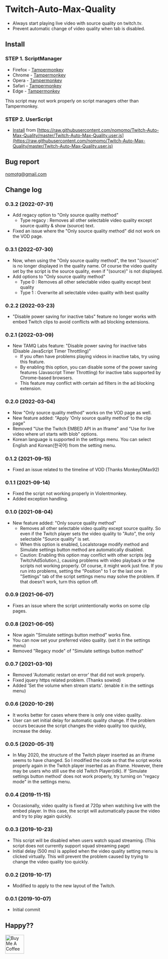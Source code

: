 # Twitch-Auto-Max-Quality

<!--
[![ko](https://img.shields.io/badge/lang-ko--kr-green.svg)](https://github.com/nomomo/Twitch-Auto-Max-Quality/blob/master/README.ko.md)
[![en](https://img.shields.io/badge/lang-en-red.svg)](https://github.com/nomomo/Twitch-Auto-Max-Quality/blob/master/README.md)
-->

- Always start playing live video with source quality on twitch.tv.
- Prevent automatic change of video quality when tab is disabled.

## Install

### STEP 1. ScriptManager

- Firefox - [Tampermonkey](https://addons.mozilla.org/ko/firefox/addon/tampermonkey/)
- Chrome - [Tampermonkey](https://chrome.google.com/webstore/detail/tampermonkey/dhdgffkkebhmkfjojejmpbldmpobfkfo)
- Opera - [Tampermonkey](https://addons.opera.com/extensions/details/tampermonkey-beta/)
- Safari - [Tampermonkey](https://safari.tampermonkey.net/tampermonkey.safariextz)
- Edge - [Tampermonkey](https://microsoftedge.microsoft.com/addons/detail/tampermonkey/iikmkjmpaadaobahmlepeloendndfphd)

This script may not work properly on script managers other than Tampermonkey.

### STEP 2. UserScript

- [Install](https://raw.githubusercontent.com/nomomo/Twitch-Auto-Max-Quality/master/Twitch-Auto-Max-Quality.user.js) from [https://raw.githubusercontent.com/nomomo/Twitch-Auto-Max-Quality/master/Twitch-Auto-Max-Quality.user.js](https://raw.githubusercontent.com/nomomo/Twitch-Auto-Max-Quality/master/Twitch-Auto-Max-Quality.user.js)

## Bug report

nomotg@gmail.com

## Change log

### 0.3.2 (2022-07-31)

- Add regacy option to "Only source quality method"
  - Type regacy : Removes all other selectable video quality except source quality & show (source) text.
- Fixed an issue where the "Only source quality method" did not work on the VOD page.

### 0.3.1 (2022-07-30)

- Now, when using the "Only source quality method", the text "(source)" is no longer displayed in the quality name. Of course the video quality set by the script is the source quality, even if "(source)" is not displayed.
- Add options to "Only source quality method"
  - Type 0 : Removes all other selectable video quality except best quality
  - Type 1 : Overwrite all selectable video quality with best quality

### 0.2.2 (2022-03-23)

- "Disable power saving for inactive tabs" feature no longer works with embed Twitch clips to avoid conflicts with ad blocking extensions.

### 0.2.1 (2022-03-09)

- New TAMQ Labs feature: "Disable power saving for inactive tabs (Disable JavaScript Timer Throttling)"
  - If you often have problems playing videos in inactive tabs, try using this feature.
  - By enabling this option, you can disable some of the power saving features (Javascript Timer Throttling) for inactive tabs supported by Chrome-based browsers.
  - This feature may conflict with certain ad filters in the ad blocking extension.

### 0.2.0 (2022-03-04)

- Now "Only source quality method" works on the VOD page as well.
- New feature added: "Apply \'Only source quality method\' to the clip page"
- Removed "Use the Twitch EMBED API in an Iframe" and "Use for live video where url starts with blob" options.
- Korean language is supported in the settings menu. You can select English and Korean(한국어) from the setting menu.

### 0.1.2 (2021-09-15)

- Fixed an issue related to the timeline of VOD (Thanks MonkeyDMax92)

### 0.1.1 (2021-09-14)

- Fixed the script not working properly in Violentmonkey.
- Added exception handling.

### 0.1.0 (2021-08-04)

- New feature added: "Only source quality method"
  - Removes all other selectable video quality except source quality. So even if the Twitch player sets the video quality to "Auto", the only selectable "Source quality" is set.
  - When this option is enabled, Localstorage modify method and Simulate settings button method are automatically disabled.
  - Caution: Enabling this option may conflict with other scripts (eg TwitchAdSolution.), causing problems with video playback or the scripts not working properly. Of course, it might work just fine. If you run into problems, setting the \"Position\" to 1 or the last one in \"Settings\" tab of the script settings menu may solve the problem. If that doesn't work, turn this option off.

### 0.0.9 (2021-06-07)

- Fixes an issue where the script unintentionally works on some clip pages.

### 0.0.8 (2021-06-05)

- Now again "Simulate settings button method" works fine.
- You can now set your preferred video quality. (set it in the settings menu)
- Removed "Regacy mode" of "Simulate settings button method"

### 0.0.7 (2021-03-10)

- Removed 'Automatic restart on error' that did not work properly.
- Fixed jquery https related problem. (Thanks sowind)
- Added 'Set the volume when stream starts'. (enable it in the settings menu)

### 0.0.6 (2020-10-29)

- It works better for cases where there is only one video quality.
- User can set initial delay for automatic quality change. If the problem occurs because the script changes the video quality too quickly, increase the delay.

### 0.0.5 (2020-05-31)

- In May 2020, the structure of the Twitch player inserted as an iframe seems to have changed. So I modified the code so that the script works properly again in the Twitch player inserted as an iframe. However, there may be users who still use the old Twitch Player(idk). If 'Simulate settings button method' does not work properly, try turning on "regacy mode" in the settings menu.

### 0.0.4 (2019-11-15)

- Occasionally, video quality is fixed at 720p when watching live with the embed player. In this case, the script will automatically pause the video and try to play again quickly.

### 0.0.3 (2019-10-23)

- This script will be disabled when users watch squad streaming. (This script does not currently support squad streaming page)
- Initial delay (500 ms) is applied when the video quality setting menu is clicked virtually. This will prevent the problem caused by trying to change the video quality too quickly.

### 0.0.2 (2019-10-17)

- Modified to apply to the new layout of the Twitch.

### 0.0.1 (2019-10-07)

- Initial commit

## Happy??

<a href="https://www.buymeacoffee.com/nomomo" target="_blank"><img src="https://cdn.buymeacoffee.com/buttons/default-yellow.png" alt="Buy Me A Coffee" height="60"></a>
